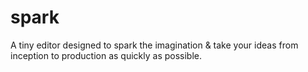 # spark
A tiny editor designed to spark the imagination &amp; take your ideas from inception to production as quickly as possible.
